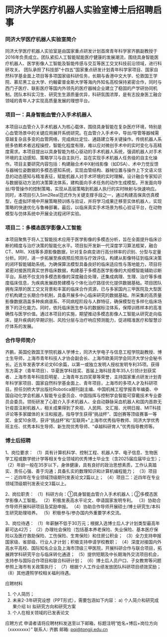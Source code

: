 # 同济大学医疗机器人实验室博士后招聘启事

### 同济大学医疗机器人实验室简介
同济大学医疗机器人实验室是由国家重点研发计划首席青年科学家齐鹏副教授于2016年负责成立。团队紧扣人工智能赋能医疗健康的发展潮流，围绕具身智能医疗机器人、医学影像人工智能及智能传感与交互等医工交叉科技前沿领域，进行科研攻关。
团队承担了科技部“十四五”国家重点研发计划青年科学家项目、国家自然科学基金面上项目等多项国家级科研任务，长期与香港中文大学、伦敦国王学院、慕尼黑工业大学、约翰霍普金斯大学等海内外知名高校保持紧密合作，同时与西门子医疗、联影医疗等国内外领先的医疗器械企业建立了稳固的产学研协同机制。团队本科实习生、研究生生源质量优异，科研氛围浓厚，是有志投身医工融合领域的青年人才实现高质量发展的理想平台。

### 项目一：具身智能血管介入手术机器人
本项目以血管介入手术机器人为核心载体，围绕具身智能在复杂医疗环境，特别是心血管场景中的关键应用展开系统研究。在血管介入手术中，导丝/导管等器械需穿越复杂且多变的血管网络，完成病灶定位、通路建立等关键操作。传统机器人系统多依赖术者远程操控，智能化程度有限，难以应对微创手术中的实时变化与高精度需求。本项目提出以具身智能为核心驱动的手术机器人系统，强调机器人对手术环境的主动感知、策略学习与自主执行，旨在实现手术机器人任务级的自主化操作。项目主要研究内容包括：构建融合术中X射线影像（如DSA）、术中力觉反馈与器械位姿数据的多模态感知系统，实现血管结构、器械位置与操作上下文语义信息的动态感知与精准表征，赋能机器人对手术环境的实时理解。设计融合专家知识与数据驱动方法的决策算法体系，建构面向手术任务的动作生成模型。开发面向导丝/导管操作的控制策略，实现从高层策略到机器人执行的实时映射与快速响应。同时，本项目引入Sim2Real范式作为关键支撑手段之一，通过构建高保真仿真模型，在虚拟环境中开展策略预训练与验证，并将学习成果迁移至实体机器人，实现策略的快速优化与鲁棒部署。最后，以临床真实手术场景为核心验证平台，在动物模型与仿体系统中开展全流程闭环实验。

### 项目二：多模态医学影像人工智能
本项目聚焦于将人工智能技术应用于医学影像的多模态分析，旨在全面提升临床诊断的精度与治疗决策的智能化水平。项目拟开发新一代深度学习算法框架，融合CT、MRI、X线等多源影像数据，针对复杂病变进行高分辨率的识别、分型与定量分析。同时，进一步拓展至疾病预后预测与疗效评估，构建从影像特征到临床决策的闭环智能辅助系统。为确保算法模型具备良好的临床适应性与落地能力，项目将紧密对接医院真实世界临床数据，构建基于多模态医学影像的大规模智能辅助诊断平台。系统不仅支持多模态影像的深度融合处理，还集成病理、生理、治疗等多维度临床信息，为疾病发展趋势建模与个体化治疗路径优化提供数据基础。项目团队拥有深厚的医工交叉背景和丰富的临床合作资源，已与多家国内三甲医院及大型医疗机构建立长期合作机制，具备开展多中心临床研究的数据基础。所采集的高质量影像数据涵盖多种疾病谱系、不同病程阶段与人群特征，确保模型在多样化临床场景下的泛化能力。同时，依托临床医生参与的数据标注体系，保障训练样本的高准确性与医学价值。通过本项目的实施，期望推动多模态影像人工智能从研究走向临床，提升疾病的早期识别、风险分层与治疗响应预测能力，促进精准医疗和智慧诊疗体系的发展。

### 合作导师简介
齐鹏，英国伦敦国王学院机器人学博士，同济大学电子与信息工程学院副教授、博士生导师，上海市青年科技人才协会副会长、上海市欧美同学会同济大学分会秘书长。近五年发表学术论文60余篇，以第一或独立发明人授权发明专利35项。获得东方英才（青年项目）、华夏医学科技奖、首届上海科技青年35人引领计划获奖者、上海市青年科技启明星、上海青年五四奖章等荣誉，主持国家重点研发计划青年科学家项目、国家自然科学基金面上、青年项目，上海市的多项人才及科研项目。担任剑桥大学出版社Robotica期刊副主编、中国机械工程学报青年编委、中国自动化学会机器人智能专业委员会、中国指挥与控制学会智能可穿戴技术专业委员会委员。领衔研发了心脏介入手术机器人、全自动静脉采血机器人和国内首款无针疫苗注射机器人，相关成果得到了央视、人民网、文汇报、光明日报、MIT科技评论等多家媒体的关注和报道。指导学生获得“挑战杯”、国创赛等顶级赛事一等奖、金奖10余项，获评“挑战杯”和“互联网+”上海市优秀指导教师、同济大学优秀班主任、优秀本科生导师、新生院优秀导师、“卓越科研育人”优秀指导教师等。

### 博士后招聘
1、岗位要求：
（1）具有计算机科学、控制工程、机器人学、电子信息、生物医学工程或数学统计学等相关专业领域的优秀博士毕业生（含2025届应届毕业生）；
（2）年龄一般在35岁以下，身体健康，具有良好的政治思想素质，工作认真踏实、责任心强、善于沟通；具备扎实的数理知识和计算机编程能力；
（3）项目一：近四年在专业领域顶级期刊发表论文2篇以上；
（4）项目二：近四年在专业领域顶级期刊发表论文3篇以上。

2、岗位职责：
（1）科研方向：①具身智能血管介入手术机器人；②多模态医学影像人工智能。
（2）积极发表高水平论文、申请国家发明专利。
（3）协助合作导师开展科研项目及奖励申报。
（4）协助合作导师开展硕士/博士研究生/本科生研究助理培养。
（5）积极参与/参办国内外重要学术交流。

3、岗位待遇：
（1）年薪酬不低于30万元；根据入选博士后人才计划类型最高年薪可达42万；
（2）办理社会保险（包括基本养老保险、失业保险、基本医疗保险以及医疗救助保险、工伤保险、生育保险）和住房公积金；
（3）全力支持申报国家级、省部级、行业人才计划；积极支持申请学校教职；
（4）深度对接国内外高水平高校、国际知名企业及上海市顶级三甲医院，开展科研合作与联合项目，拓展跨学科研究平台与临床转化通道；
（5）提供短期及中长期海外交流项目机会，支持参与国际合作项目和联合科研计划；
（6）博士后人员户口、子女教育等问题参照上海市有关政策执行；
（7）根据个人工作业绩发放团队科研项目绩效奖励；
（8）其他遵照学校相关福利待遇。

应聘材料
1. 个人简历；
2. 未来2-3年研究设想（PPT形式），需要包涵如下内容：
a) 个人简介和研究成果介绍
b) 拟研究方向和研究方案
3. 个人在相关领域的已发表论文


应聘方式
申请者请将应聘材料发送至以下邮箱，标题注明“姓名+博后+岗位方向（xxxxxxxx）”
联系人: 齐鹏
邮箱: pqi@tongji.edu.cn


